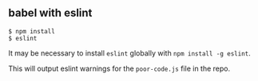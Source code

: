 ## babel with eslint

```
$ npm install
$ eslint
```

It may be necessary to install `eslint` globally with `npm install -g eslint`.

This will output eslint warnings for the `poor-code.js` file in the repo.
